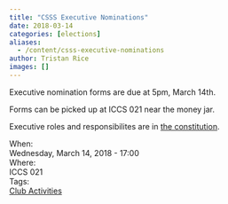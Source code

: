 ```yaml
---
title: "CSSS Executive Nominations"
date: 2018-03-14
categories: [elections]
aliases:
  - /content/csss-executive-nominations
author: Tristan Rice
images: []
---
```


<div class="field field-name-body field-type-text-with-summary field-label-hidden"><div class="field-items"><div class="field-item even"><p>Executive nomination forms are due at 5pm, March 14th.</p>

<p>Forms can be picked up at ICCS 021 near the money jar.</p>

<p>Executive roles and responsibilites are in <a href="https://ubccsss.org/club/about/constitution">the constitution</a>.</p>
</div></div></div><div class="field field-name-field-dates field-type-datetime field-label-above"><div class="field-label">When:&#xA0;</div><div class="field-items"><div class="field-item even"><span class="date-display-single">Wednesday, March 14, 2018 - 17:00</span></div></div></div><div class="field field-name-field-location field-type-text field-label-above"><div class="field-label">Where:&#xA0;</div><div class="field-items"><div class="field-item even">ICCS 021</div></div></div>    <footer>
    <div class="field field-name-field-tags field-type-taxonomy-term-reference field-label-above"><div class="field-label">Tags:&#xA0;</div><div class="field-items"><div class="field-item even"><a href="/club">Club Activities</a></div></div></div>      </footer>
